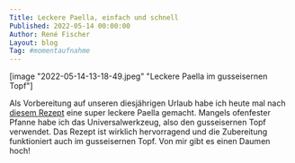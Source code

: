 ```yaml
---
Title: Leckere Paella, einfach und schnell
Published: 2022-05-14 00:00:00
Author: René Fischer
Layout: blog
Tag: #momentaufnahme
---
```


[image "2022-05-14-13-18-49.jpeg" "Leckere Paella im gusseisernen Topf"]

Als Vorbereitung auf unseren diesjährigen Urlaub habe ich heute mal nach [diesem Rezept](https://emmikochteinfach.de/einfache-paella-mit-haehnchen-meeresfruechten/) eine super leckere Paella gemacht. Mangels ofenfester Pfanne habe ich das Universalwerkzeug, also den gusseisernen Topf verwendet. Das Rezept ist wirklich hervorragend und die Zubereitung funktioniert auch im gusseisernen Topf. Von mir gibt es einen Daumen hoch!